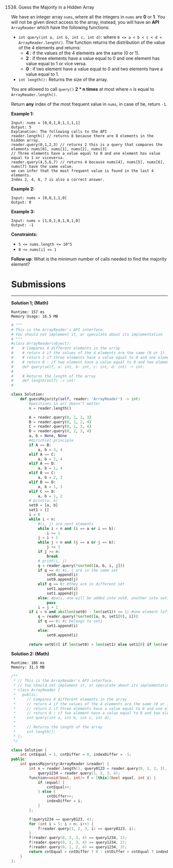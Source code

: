 1538. Guess the Majority in a Hidden Array

We have an integer array `nums`, where all the integers in `nums` are **0** or **1**. You will not be given direct access to the array, instead, you will have an **API** `ArrayReader` which have the following functions:

* `int query(int a, int b, int c, int d)`: where `0 <= a < b < c < d < ArrayReader.length()`. The function returns the distribution of the value of the 4 elements and returns:
    * **4** : if the values of the 4 elements are the same (0 or 1).
    * **2** : if three elements have a value equal to 0 and one element has value equal to 1 or vice versa.
    * **0** : if two element have a value equal to 0 and two elements have a value equal to 1.
* `int length():` Returns the size of the array.

You are allowed to call `query()` **2 * n times** at most where `n` is equal to `ArrayReader.length()`.

Return **any** index of the most frequent value in `nums`, in case of tie, return `-1`.

 

**Example 1:**
```
Input: nums = [0,0,1,0,1,1,1,1]
Output: 5
Explanation: The following calls to the API
reader.length() // returns 8 because there are 8 elements in the hidden array.
reader.query(0,1,2,3) // returns 2 this is a query that compares the elements nums[0], nums[1], nums[2], nums[3]
// Three elements have a value equal to 0 and one element has value equal to 1 or viceversa.
reader.query(4,5,6,7) // returns 4 because nums[4], nums[5], nums[6], nums[7] have the same value.
we can infer that the most frequent value is found in the last 4 elements.
Index 2, 4, 6, 7 is also a correct answer.
```

**Example 2:**
```
Input: nums = [0,0,1,1,0]
Output: 0
```

**Example 3:**
```
Input: nums = [1,0,1,0,1,0,1,0]
Output: -1
```

**Constraints:**

* `5 <= nums.length <= 10^5`
* `0 <= nums[i] <= 1`

**Follow up**: What is the minimum number of calls needed to find the majority element?

# Submissions
---
**Solution 1; (Math)**
```
Runtime: 157 ms
Memory Usage: 16.5 MB
```
```python
# """
# This is the ArrayReader's API interface.
# You should not implement it, or speculate about its implementation
# """
#class ArrayReader(object):
#	 # Compares 4 different elements in the array
#	 # return 4 if the values of the 4 elements are the same (0 or 1).
#	 # return 2 if three elements have a value equal to 0 and one element has value equal to 1 or vice versa.
#	 # return 0 : if two element have a value equal to 0 and two elements have a value equal to 1.
#    def query(self, a: int, b: int, c: int, d: int) -> int:
#
#	 # Returns the length of the array
#    def length(self) -> int:
#

class Solution:
    def guessMajority(self, reader: 'ArrayReader') -> int:
        #positions in arr doesn't matter
        n = reader.length()

        A = reader.query(0, 1, 2, 3)
        B = reader.query(0, 1, 2, 4)
        C = reader.query(0, 1, 3, 4)
        D = reader.query(0, 2, 3, 4)
        a, b = None, None
        #dirichlet principle
        if A == B:
            a, b = 3, 4
        elif A == C:
            a, b = 2, 4
        elif A == D:
            a, b = 1, 4
        elif B == C:
            a, b = 2, 3
        elif B == D:
            a, b = 1, 3
        elif C == D:
            a, b = 1, 2
        # print(a, b)
        set0 = [a, b]
        set1 = []
        i = 0
        while i < n:
            #(i, j) are next elements
            while i < n and (i == a or i == b):
                i += 1
            j = i + 1
            while j < n and (j == a or j == b):
                j += 1
            if j >= n:
                break
            # print(i, j)
            q = reader.query(*sorted([a, b, i, j]))
            if q == 4: #i, j are in the same set
                set0.append(i)
                set0.append(j)
            elif q == 0: #they are in different set
                set1.append(i)
                set1.append(j)
            else: #pass, one will be added into set0, another into set1
                pass
            i = j + 1
        if i < n and abs(len(set0) - len(set1)) <= 1: #one element left, only matter if difference of two sets is at most 1
            q = reader.query(*sorted([a, b, set1[0], i]))
            if q == 0: #i belongs to set1
                set1.append(i)
            else:
                set0.append(i)
                
        return set0[0] if len(set0) > len(set1) else set1[0] if len(set1) > len(set0) else -1
```

**Solution 2: (Math)**
```
Runtime: 106 ms
Memory: 31.3 MB
```
```c++
/**
 * // This is the ArrayReader's API interface.
 * // You should not implement it, or speculate about its implementation
 * class ArrayReader {
 *   public:
 *     // Compares 4 different elements in the array
 *     // return 4 if the values of the 4 elements are the same (0 or 1).
 *     // return 2 if three elements have a value equal to 0 and one element has value equal to 1 or vice versa.
 *     // return 0 : if two element have a value equal to 0 and two elements have a value equal to 1.
 *     int query(int a, int b, int c, int d);
 *
 *     // Returns the length of the array
 *     int length();
 * };
 */

class Solution {
    int cntEqual = 1, cntDiffer = 0, indexDiffer = -1;
public:
    int guessMajority(ArrayReader &reader) {
        int n = reader.length(), query0123 = reader.query(0, 1, 2, 3),
            query1234 = reader.query(1, 2, 3, 4);
        function<void(bool, int)> f = [this](bool equal, int i) {
            if (equal) {
                cntEqual++;
            } else {
                cntDiffer++;
                indexDiffer = i;
            }
        };

        f(query1234 == query0123, 4);
        for (int i = 5; i < n; i++) {
            f(reader.query(1, 2, 3, i) == query0123, i);
        }
        f(reader.query(0, 2, 3, 4) == query1234, 1);
        f(reader.query(0, 1, 3, 4) == query1234, 2);
        f(reader.query(0, 1, 2, 4) == query1234, 3);
        return cntEqual > cntDiffer ? 0 : cntDiffer > cntEqual ? indexDiffer : -1;
    }
};
```
